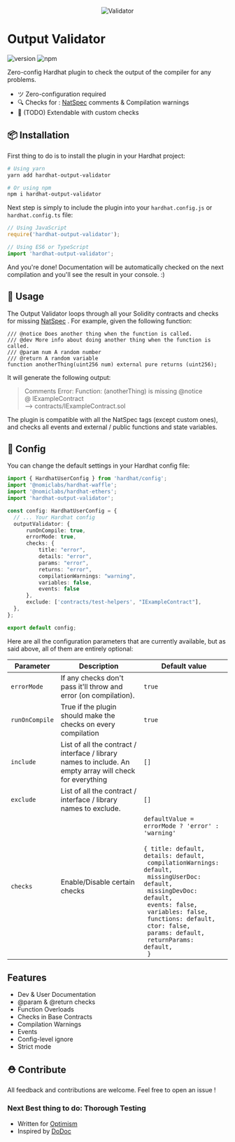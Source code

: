 <p align="center"><img src="https://user-images.githubusercontent.com/176499/96893278-ebc67580-1460-11eb-9530-d5df3a3d65d0.png" alt="Validator"></p>

# Output Validator

![version](https://img.shields.io/npm/v/hardhat-output-validator)
![npm](https://img.shields.io/npm/dt/hardhat-output-validator)

Zero-config Hardhat plugin to check the output of the compiler for any problems.

- ツ Zero-configuration required
- 🔍 Checks for : [NatSpec](https://docs.soliditylang.org/en/v0.8.9/natspec-format.html) comments & Compilation warnings
- 🔧 (TODO) Extendable with custom checks

## 📦 Installation

First thing to do is to install the plugin in your Hardhat project:

```bash
# Using yarn
yarn add hardhat-output-validator

# Or using npm
npm i hardhat-output-validator
```

Next step is simply to include the plugin into your `hardhat.config.js` or `hardhat.config.ts` file:

```typescript
// Using JavaScript
require('hardhat-output-validator');

// Using ES6 or TypeScript
import 'hardhat-output-validator';
```

And you're done! Documentation will be automatically checked on the next compilation and you'll see the result in your console. :)

## 📝 Usage

The Output Validator loops through all your Solidity contracts and checks for missing [NatSpec](https://docs.soliditylang.org/en/v0.8.9/natspec-format.html) .
For example, given the following function:

```solidity
/// @notice Does another thing when the function is called.
/// @dev More info about doing another thing when the function is called.
/// @param num A random number
/// @return A random variable
function anotherThing(uint256 num) external pure returns (uint256);
```

It will generate the following output:

> Comments Error: Function: (anotherThing) is missing @notice  <br />
> @ IExampleContract <br />
> --> contracts/IExampleContract.sol 

The plugin is compatible with all the NatSpec tags (except custom ones),
and checks all events and external / public functions and state variables.

## 🔧 Config

You can change the default settings in your Hardhat config file:

```typescript
import { HardhatUserConfig } from 'hardhat/config';
import '@nomiclabs/hardhat-waffle';
import '@nomiclabs/hardhat-ethers';
import 'hardhat-output-validator';

const config: HardhatUserConfig = {
  // ... Your Hardhat config
  outputValidator: {
      runOnCompile: true,
      errorMode: true,
      checks: {
          title: "error",
          details: "error",
          params: "error",
          returns: "error",
          compilationWarnings: "warning",
          variables: false,
          events: false
      },
      exclude: ['contracts/test-helpers', "IExampleContract"],
  },
};

export default config;
```

Here are all the configuration parameters that are currently available, but as said above, all of them are entirely optional:

| Parameter | Description | Default value |
| -------- | -------- | -------- |
| `errorMode` | If any checks don't pass it'll throw and error (on compilation). | `true` |
| `runOnCompile`     | True if the plugin should make the checks on every compilation | `true`     |
| `include` | List of all the contract / interface / library names to include. An empty array will check for everything | `[]` |
| `exclude` | List of all the contract / interface / library names to exclude. | `[]` |
| `checks` | Enable/Disable certain checks | `defaultValue = errorMode ? 'error' : 'warning'` <br/><br/>`{ title: default,`<br/>`details: default,`<br/>` compilationWarnings: default,`<br/>` missingUserDoc: default,`<br/>` missingDevDoc: default,`<br/>` events: false,`<br/>` variables: false,`<br/>` functions: default,`<br/>` ctor: false,`<br/>` params: default,`<br/>` returnParams: default,`<br/>` }` |

[comment]: <> (| `checks.devDoc` | Enable/Disable certain checks for the dev docs | `{ events: false, variables: false, functions: true, constructor: true }` |)

## Features

* Dev & User Documentation
* @param & @return checks
* Function Overloads
* Checks in Base Contracts
* Compilation Warnings
* Events
* Config-level ignore
* Strict mode

## ⛑ Contribute 

All feedback and contributions are welcome. Feel free to open an issue ! 

### Next Best thing to do: Thorough Testing

- Written for [Optimism](https://github.com/ethereum-optimism/optimism)
- Inspired by [DoDoc](https://github.com/primitivefinance/primitive-dodoc)

